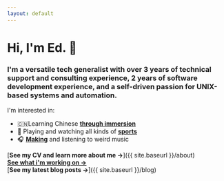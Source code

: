 ```yaml
---
layout: default 
---
```


# Hi, I'm Ed. 👋
### I'm a versatile tech generalist with over 3 years of technical support and consulting experience, 2 years of software development experience, and a self-driven passion for UNIX-based systems and automation.  

I'm interested in:
- 🇨🇳Learning Chinese [**through immersion**](https://refold.la/explained#philosophySection) 
- 🏉  Playing and watching all kinds of [**sports**](https://en.wikipedia.org/wiki/Australian_rules_football)
- 🎧  [**Making**](https://soundcloud.com/ramcee) and listening to weird music

[**See my CV and learn more about me →**]({{ site.baseurl }}/about) </br>
[**See what i'm working on →**](https://github.com/egr-smart) </br>
[**See my latest blog posts →**]({{ site.baseurl }}/blog) </br>
